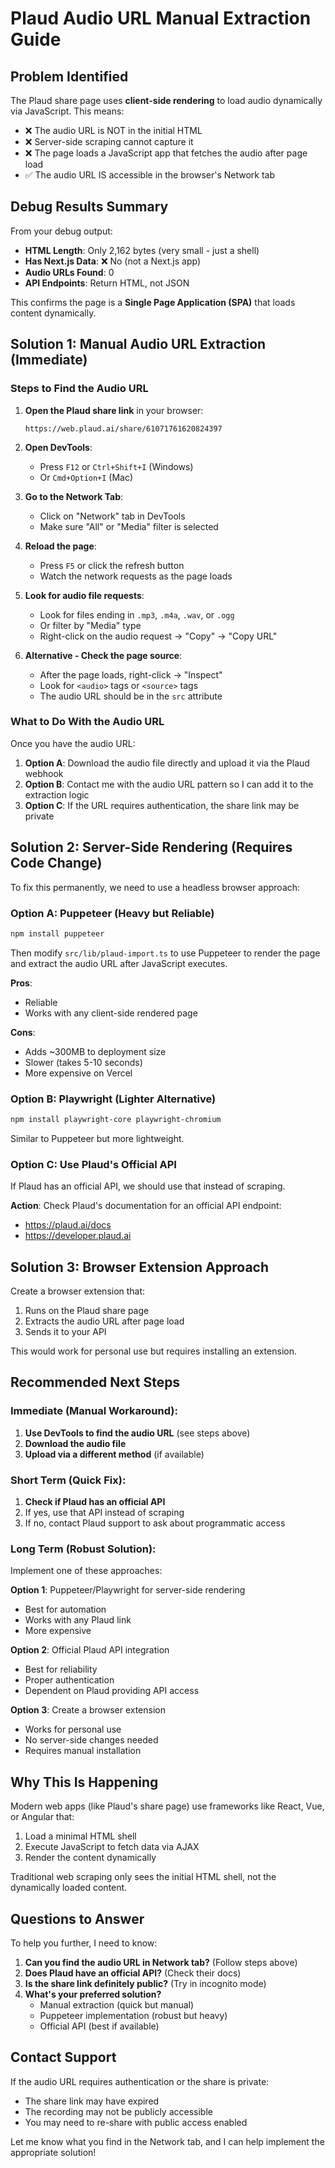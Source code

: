 # Plaud Audio URL Manual Extraction Guide

## Problem Identified

The Plaud share page uses **client-side rendering** to load audio dynamically via JavaScript. This means:

- ❌ The audio URL is NOT in the initial HTML
- ❌ Server-side scraping cannot capture it
- ❌ The page loads a JavaScript app that fetches the audio after page load
- ✅ The audio URL IS accessible in the browser's Network tab

## Debug Results Summary

From your debug output:
- **HTML Length**: Only 2,162 bytes (very small - just a shell)
- **Has Next.js Data**: ❌ No (not a Next.js app)
- **Audio URLs Found**: 0
- **API Endpoints**: Return HTML, not JSON

This confirms the page is a **Single Page Application (SPA)** that loads content dynamically.

## Solution 1: Manual Audio URL Extraction (Immediate)

### Steps to Find the Audio URL

1. **Open the Plaud share link** in your browser:
   ```
   https://web.plaud.ai/share/61071761620824397
   ```

2. **Open DevTools**:
   - Press `F12` or `Ctrl+Shift+I` (Windows)
   - Or `Cmd+Option+I` (Mac)

3. **Go to the Network Tab**:
   - Click on "Network" tab in DevTools
   - Make sure "All" or "Media" filter is selected

4. **Reload the page**:
   - Press `F5` or click the refresh button
   - Watch the network requests as the page loads

5. **Look for audio file requests**:
   - Look for files ending in `.mp3`, `.m4a`, `.wav`, or `.ogg`
   - Or filter by "Media" type
   - Right-click on the audio request → "Copy" → "Copy URL"

6. **Alternative - Check the page source**:
   - After the page loads, right-click → "Inspect"
   - Look for `<audio>` tags or `<source>` tags
   - The audio URL should be in the `src` attribute

### What to Do With the Audio URL

Once you have the audio URL:

1. **Option A**: Download the audio file directly and upload it via the Plaud webhook
2. **Option B**: Contact me with the audio URL pattern so I can add it to the extraction logic
3. **Option C**: If the URL requires authentication, the share link may be private

## Solution 2: Server-Side Rendering (Requires Code Change)

To fix this permanently, we need to use a headless browser approach:

### Option A: Puppeteer (Heavy but Reliable)

```bash
npm install puppeteer
```

Then modify `src/lib/plaud-import.ts` to use Puppeteer to render the page and extract the audio URL after JavaScript executes.

**Pros**: 
- Reliable
- Works with any client-side rendered page

**Cons**:
- Adds ~300MB to deployment size
- Slower (takes 5-10 seconds)
- More expensive on Vercel

### Option B: Playwright (Lighter Alternative)

```bash
npm install playwright-core playwright-chromium
```

Similar to Puppeteer but more lightweight.

### Option C: Use Plaud's Official API

If Plaud has an official API, we should use that instead of scraping.

**Action**: Check Plaud's documentation for an official API endpoint:
- https://plaud.ai/docs
- https://developer.plaud.ai

## Solution 3: Browser Extension Approach

Create a browser extension that:
1. Runs on the Plaud share page
2. Extracts the audio URL after page load
3. Sends it to your API

This would work for personal use but requires installing an extension.

## Recommended Next Steps

### Immediate (Manual Workaround):

1. **Use DevTools to find the audio URL** (see steps above)
2. **Download the audio file**
3. **Upload via a different method** (if available)

### Short Term (Quick Fix):

1. **Check if Plaud has an official API**
2. If yes, use that API instead of scraping
3. If no, contact Plaud support to ask about programmatic access

### Long Term (Robust Solution):

Implement one of these approaches:

**Option 1**: Puppeteer/Playwright for server-side rendering
- Best for automation
- Works with any Plaud link
- More expensive

**Option 2**: Official Plaud API integration
- Best for reliability
- Proper authentication
- Dependent on Plaud providing API access

**Option 3**: Create a browser extension
- Works for personal use
- No server-side changes needed
- Requires manual installation

## Why This Is Happening

Modern web apps (like Plaud's share page) use frameworks like React, Vue, or Angular that:

1. Load a minimal HTML shell
2. Execute JavaScript to fetch data via AJAX
3. Render the content dynamically

Traditional web scraping only sees the initial HTML shell, not the dynamically loaded content.

## Questions to Answer

To help you further, I need to know:

1. **Can you find the audio URL in Network tab?** (Follow steps above)
2. **Does Plaud have an official API?** (Check their docs)
3. **Is the share link definitely public?** (Try in incognito mode)
4. **What's your preferred solution?**
   - Manual extraction (quick but manual)
   - Puppeteer implementation (robust but heavy)
   - Official API (best if available)

## Contact Support

If the audio URL requires authentication or the share is private:

- The share link may have expired
- The recording may not be publicly accessible
- You may need to re-share with public access enabled

Let me know what you find in the Network tab, and I can help implement the appropriate solution!

